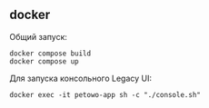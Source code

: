 ## docker

Общий запуск:

```shell
docker compose build
docker compose up
```

Для запуска консольного Legacy UI:

```shell
docker exec -it petowo-app sh -c "./console.sh"
```

